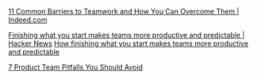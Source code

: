 
[11 Common Barriers to Teamwork and How You Can Overcome Them | Indeed.com](https://www.indeed.com/career-advice/career-development/barriers-to-teamwork)

[Finishing what you start makes teams more productive and predictable | Hacker News](https://news.ycombinator.com/item?id=32220514)
[How finishing what you start makes teams more productive and predictable](https://lucasfcosta.com/2022/07/19/finish-what-you-start.html)

[7 Product Team Pitfalls You Should Avoid](https://growth.design/case-studies/product-team-pitfalls)
